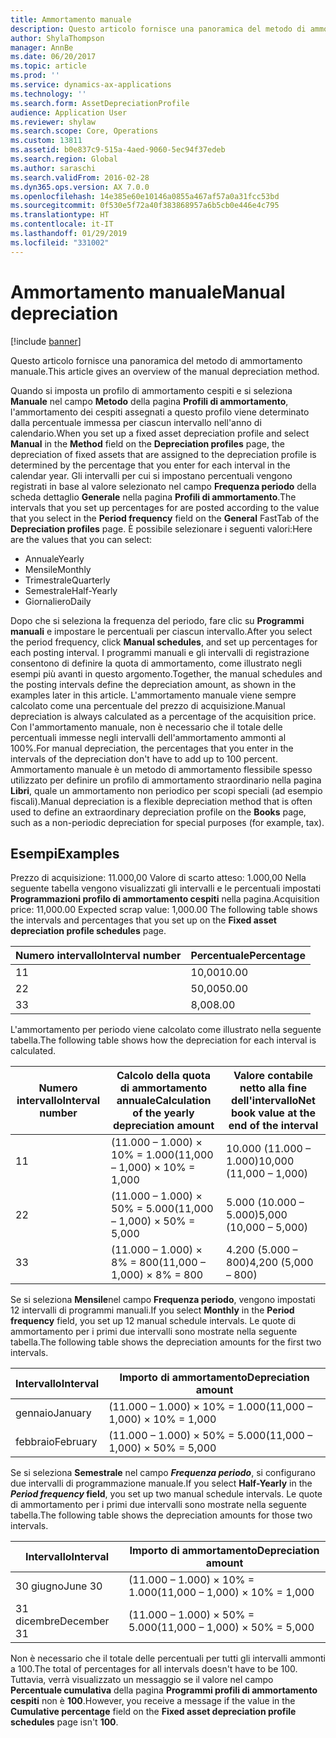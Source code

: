 ```yaml
---
title: Ammortamento manuale
description: Questo articolo fornisce una panoramica del metodo di ammortamento manuale.
author: ShylaThompson
manager: AnnBe
ms.date: 06/20/2017
ms.topic: article
ms.prod: ''
ms.service: dynamics-ax-applications
ms.technology: ''
ms.search.form: AssetDepreciationProfile
audience: Application User
ms.reviewer: shylaw
ms.search.scope: Core, Operations
ms.custom: 13811
ms.assetid: b0e837c9-515a-4aed-9060-5ec94f37edeb
ms.search.region: Global
ms.author: saraschi
ms.search.validFrom: 2016-02-28
ms.dyn365.ops.version: AX 7.0.0
ms.openlocfilehash: 14e385e60e10146a0855a467af57a0a31fcc53bd
ms.sourcegitcommit: 0f530e5f72a40f383868957a6b5cb0e446e4c795
ms.translationtype: HT
ms.contentlocale: it-IT
ms.lasthandoff: 01/29/2019
ms.locfileid: "331002"
---
```

# <a name="manual-depreciation"></a><span data-ttu-id="4ac50-103">Ammortamento manuale</span><span class="sxs-lookup"><span data-stu-id="4ac50-103">Manual depreciation</span></span>

[!include [banner](../includes/banner.md)]

<span data-ttu-id="4ac50-104">Questo articolo fornisce una panoramica del metodo di ammortamento manuale.</span><span class="sxs-lookup"><span data-stu-id="4ac50-104">This article gives an overview of the manual depreciation method.</span></span>

<span data-ttu-id="4ac50-105">Quando si imposta un profilo di ammortamento cespiti e si seleziona **Manuale** nel campo **Metodo** della pagina **Profili di ammortamento**, l'ammortamento dei cespiti assegnati a questo profilo viene determinato dalla percentuale immessa per ciascun intervallo nell'anno di calendario.</span><span class="sxs-lookup"><span data-stu-id="4ac50-105">When you set up a fixed asset depreciation profile and select **Manual** in the **Method** field on the **Depreciation profiles** page, the depreciation of fixed assets that are assigned to the depreciation profile is determined by the percentage that you enter for each interval in the calendar year.</span></span> <span data-ttu-id="4ac50-106">Gli intervalli per cui si impostano percentuali vengono registrati in base al valore selezionato nel campo **Frequenza periodo** della scheda dettaglio **Generale** nella pagina **Profili di ammortamento**.</span><span class="sxs-lookup"><span data-stu-id="4ac50-106">The intervals that you set up percentages for are posted according to the value that you select in the **Period frequency** field on the **General** FastTab of the **Depreciation profiles** page.</span></span> <span data-ttu-id="4ac50-107">È possibile selezionare i seguenti valori:</span><span class="sxs-lookup"><span data-stu-id="4ac50-107">Here are the values that you can select:</span></span>

-   <span data-ttu-id="4ac50-108">Annuale</span><span class="sxs-lookup"><span data-stu-id="4ac50-108">Yearly</span></span>
-   <span data-ttu-id="4ac50-109">Mensile</span><span class="sxs-lookup"><span data-stu-id="4ac50-109">Monthly</span></span>
-   <span data-ttu-id="4ac50-110">Trimestrale</span><span class="sxs-lookup"><span data-stu-id="4ac50-110">Quarterly</span></span>
-   <span data-ttu-id="4ac50-111">Semestrale</span><span class="sxs-lookup"><span data-stu-id="4ac50-111">Half-Yearly</span></span>
-   <span data-ttu-id="4ac50-112">Giornaliero</span><span class="sxs-lookup"><span data-stu-id="4ac50-112">Daily</span></span>

<span data-ttu-id="4ac50-113">Dopo che si seleziona la frequenza del periodo, fare clic su **Programmi manuali** e impostare le percentuali per ciascun intervallo.</span><span class="sxs-lookup"><span data-stu-id="4ac50-113">After you select the period frequency, click **Manual schedules**, and set up percentages for each posting interval.</span></span> <span data-ttu-id="4ac50-114">I programmi manuali e gli intervalli di registrazione consentono di definire la quota di ammortamento, come illustrato negli esempi più avanti in questo argomento.</span><span class="sxs-lookup"><span data-stu-id="4ac50-114">Together, the manual schedules and the posting intervals define the depreciation amount, as shown in the examples later in this article.</span></span> <span data-ttu-id="4ac50-115">L'ammortamento manuale viene sempre calcolato come una percentuale del prezzo di acquisizione.</span><span class="sxs-lookup"><span data-stu-id="4ac50-115">Manual depreciation is always calculated as a percentage of the acquisition price.</span></span> <span data-ttu-id="4ac50-116">Con l'ammortamento manuale, non è necessario che il totale delle percentuali immesse negli intervalli dell'ammortamento ammonti al 100%.</span><span class="sxs-lookup"><span data-stu-id="4ac50-116">For manual depreciation, the percentages that you enter in the intervals of the depreciation don't have to add up to 100 percent.</span></span> <span data-ttu-id="4ac50-117">Ammortamento manuale è un metodo di ammortamento flessibile spesso utilizzato per definire un profilo di ammortamento straordinario nella pagina **Libri**, quale un ammortamento non periodico per scopi speciali (ad esempio fiscali).</span><span class="sxs-lookup"><span data-stu-id="4ac50-117">Manual depreciation is a flexible depreciation method that is often used to define an extraordinary depreciation profile on the **Books** page, such as a non-periodic depreciation for special purposes (for example, tax).</span></span>

## <a name="examples"></a><span data-ttu-id="4ac50-118">Esempi</span><span class="sxs-lookup"><span data-stu-id="4ac50-118">Examples</span></span>
<span data-ttu-id="4ac50-119">Prezzo di acquisizione: 11.000,00 Valore di scarto atteso: 1.000,00 Nella seguente tabella vengono visualizzati gli intervalli e le percentuali impostati **Programmazioni profilo di ammortamento cespiti** nella pagina.</span><span class="sxs-lookup"><span data-stu-id="4ac50-119">Acquisition price: 11,000.00 Expected scrap value: 1,000.00 The following table shows the intervals and percentages that you set up on the **Fixed asset depreciation profile schedules** page.</span></span>

| <span data-ttu-id="4ac50-120">Numero intervallo</span><span class="sxs-lookup"><span data-stu-id="4ac50-120">Interval number</span></span> | <span data-ttu-id="4ac50-121">Percentuale</span><span class="sxs-lookup"><span data-stu-id="4ac50-121">Percentage</span></span> |
|-----------------|------------|
| <span data-ttu-id="4ac50-122">1</span><span class="sxs-lookup"><span data-stu-id="4ac50-122">1</span></span>               | <span data-ttu-id="4ac50-123">10,00</span><span class="sxs-lookup"><span data-stu-id="4ac50-123">10.00</span></span>      |
| <span data-ttu-id="4ac50-124">2</span><span class="sxs-lookup"><span data-stu-id="4ac50-124">2</span></span>               | <span data-ttu-id="4ac50-125">50,00</span><span class="sxs-lookup"><span data-stu-id="4ac50-125">50.00</span></span>      |
| <span data-ttu-id="4ac50-126">3</span><span class="sxs-lookup"><span data-stu-id="4ac50-126">3</span></span>               | <span data-ttu-id="4ac50-127">8,00</span><span class="sxs-lookup"><span data-stu-id="4ac50-127">8.00</span></span>       |

<span data-ttu-id="4ac50-128">L'ammortamento per periodo viene calcolato come illustrato nella seguente tabella.</span><span class="sxs-lookup"><span data-stu-id="4ac50-128">The following table shows how the depreciation for each interval is calculated.</span></span>

|  <span data-ttu-id="4ac50-129">Numero intervallo</span><span class="sxs-lookup"><span data-stu-id="4ac50-129">Interval number</span></span> | <span data-ttu-id="4ac50-130">Calcolo della quota di ammortamento annuale</span><span class="sxs-lookup"><span data-stu-id="4ac50-130">Calculation of the yearly depreciation amount</span></span> | <span data-ttu-id="4ac50-131">Valore contabile netto alla fine dell'intervallo</span><span class="sxs-lookup"><span data-stu-id="4ac50-131">Net book value at the end of the interval</span></span> |
|------------------|-----------------------------------------------|-------------------------------------------|
| <span data-ttu-id="4ac50-132">1</span><span class="sxs-lookup"><span data-stu-id="4ac50-132">1</span></span>                | <span data-ttu-id="4ac50-133">(11.000 – 1.000) × 10% = 1.000</span><span class="sxs-lookup"><span data-stu-id="4ac50-133">(11,000 – 1,000) × 10% = 1,000</span></span>                | <span data-ttu-id="4ac50-134">10.000 (11.000 – 1.000)</span><span class="sxs-lookup"><span data-stu-id="4ac50-134">10,000 (11,000 – 1,000)</span></span>                   |
| <span data-ttu-id="4ac50-135">2</span><span class="sxs-lookup"><span data-stu-id="4ac50-135">2</span></span>                | <span data-ttu-id="4ac50-136">(11.000 – 1.000) × 50% = 5.000</span><span class="sxs-lookup"><span data-stu-id="4ac50-136">(11,000 – 1,000) × 50% = 5,000</span></span>                | <span data-ttu-id="4ac50-137">5.000 (10.000 – 5.000)</span><span class="sxs-lookup"><span data-stu-id="4ac50-137">5,000 (10,000 – 5,000)</span></span>                    |
| <span data-ttu-id="4ac50-138">3</span><span class="sxs-lookup"><span data-stu-id="4ac50-138">3</span></span>                | <span data-ttu-id="4ac50-139">(11.000 – 1.000) × 8% = 800</span><span class="sxs-lookup"><span data-stu-id="4ac50-139">(11,000 – 1,000) × 8% = 800</span></span>                   | <span data-ttu-id="4ac50-140">4.200 (5.000 – 800)</span><span class="sxs-lookup"><span data-stu-id="4ac50-140">4,200 (5,000 – 800)</span></span>                       |

<span data-ttu-id="4ac50-141">Se si seleziona **Mensile**nel campo **Frequenza periodo**, vengono impostati 12 intervalli di programmi manuali.</span><span class="sxs-lookup"><span data-stu-id="4ac50-141">If you select **Monthly** in the **Period frequency** field, you set up 12 manual schedule intervals.</span></span> <span data-ttu-id="4ac50-142">Le quote di ammortamento per i primi due intervalli sono mostrate nella seguente tabella.</span><span class="sxs-lookup"><span data-stu-id="4ac50-142">The following table shows the depreciation amounts for the first two intervals.</span></span>

| <span data-ttu-id="4ac50-143">Intervallo</span><span class="sxs-lookup"><span data-stu-id="4ac50-143">Interval</span></span> | <span data-ttu-id="4ac50-144">Importo di ammortamento</span><span class="sxs-lookup"><span data-stu-id="4ac50-144">Depreciation amount</span></span>            |
|----------|--------------------------------|
| <span data-ttu-id="4ac50-145">gennaio</span><span class="sxs-lookup"><span data-stu-id="4ac50-145">January</span></span>  | <span data-ttu-id="4ac50-146">(11.000 – 1.000) × 10% = 1.000</span><span class="sxs-lookup"><span data-stu-id="4ac50-146">(11,000 – 1,000) × 10% = 1,000</span></span> |
| <span data-ttu-id="4ac50-147">febbraio</span><span class="sxs-lookup"><span data-stu-id="4ac50-147">February</span></span> | <span data-ttu-id="4ac50-148">(11.000 – 1.000) × 50% = 5.000</span><span class="sxs-lookup"><span data-stu-id="4ac50-148">(11,000 – 1,000) × 50% = 5,000</span></span> |

<span data-ttu-id="4ac50-149">Se si seleziona <strong>Semestrale</strong> nel campo *<strong><em>Frequenza periodo</em>*</strong>, si configurano due intervalli di programmazione manuale.</span><span class="sxs-lookup"><span data-stu-id="4ac50-149">If you select <strong>Half-Yearly</strong> in the *<strong><em>Period frequency</em>* field</strong>, you set up two manual schedule intervals.</span></span> <span data-ttu-id="4ac50-150">Le quote di ammortamento per i primi due intervalli sono mostrate nella seguente tabella.</span><span class="sxs-lookup"><span data-stu-id="4ac50-150">The following table shows the depreciation amounts for those two intervals.</span></span>

| <span data-ttu-id="4ac50-151">Intervallo</span><span class="sxs-lookup"><span data-stu-id="4ac50-151">Interval</span></span>    | <span data-ttu-id="4ac50-152">Importo di ammortamento</span><span class="sxs-lookup"><span data-stu-id="4ac50-152">Depreciation amount</span></span>            |
|-------------|--------------------------------|
| <span data-ttu-id="4ac50-153">30 giugno</span><span class="sxs-lookup"><span data-stu-id="4ac50-153">June 30</span></span>     | <span data-ttu-id="4ac50-154">(11.000 – 1.000) × 10% = 1.000</span><span class="sxs-lookup"><span data-stu-id="4ac50-154">(11,000 – 1,000) × 10% = 1,000</span></span> |
| <span data-ttu-id="4ac50-155">31 dicembre</span><span class="sxs-lookup"><span data-stu-id="4ac50-155">December 31</span></span> | <span data-ttu-id="4ac50-156">(11.000 – 1.000) × 50% = 5.000</span><span class="sxs-lookup"><span data-stu-id="4ac50-156">(11,000 – 1,000) × 50% = 5,000</span></span> |

<span data-ttu-id="4ac50-157">Non è necessario che il totale delle percentuali per tutti gli intervalli ammonti a 100.</span><span class="sxs-lookup"><span data-stu-id="4ac50-157">The total of percentages for all intervals doesn't have to be 100.</span></span> <span data-ttu-id="4ac50-158">Tuttavia, verrà visualizzato un messaggio se il valore nel campo **Percentuale cumulativa** della pagina **Programmi profili di ammortamento cespiti** non è **100**.</span><span class="sxs-lookup"><span data-stu-id="4ac50-158">However, you receive a message if the value in the **Cumulative percentage** field on the **Fixed asset depreciation profile schedules** page isn't **100**.</span></span>



